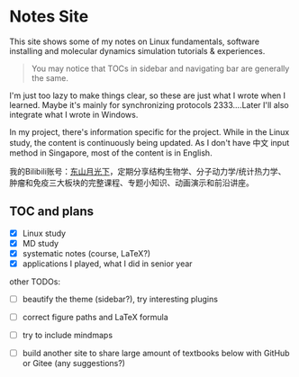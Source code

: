 # Notes Site

This site shows some of my notes on Linux fundamentals, software installing and molecular dynamics simulation tutorials \& experiences.

> You may notice that TOCs in sidebar and navigating bar are generally the same.

I'm just too lazy to make things clear, so these are just what I wrote when I learned. Maybe it's mainly for synchronizing protocols 2333....Later I'll also integrate what I wrote in Windows.

In my project, there's information specific for the project. While in the Linux study, the content is continuously being updated. As I don't have 中文 input method in Singapore, most of the content is in English.


我的Bilibili账号：[东山月光下](https://space.bilibili.com/441196634)，定期分享结构生物学、分子动力学/统计热力学、肿瘤和免疫三大板块的完整课程、专题小知识、动画演示和前沿讲座。


## TOC and plans

- [x] Linux study
- [x] MD study
- [x] systematic notes (course, LaTeX?)
- [x] applications I played, what I did in senior year

other TODOs:

- [ ] beautify the theme (sidebar?), try interesting plugins
- [ ] correct figure paths and LaTeX formula
- [ ] try to include mindmaps
- [ ] build another site to share large amount of textbooks below with GitHub or Gitee (any suggestions?)

